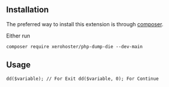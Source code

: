 
Installation
------------

The preferred way to install this extension is through [composer](http://getcomposer.org/download/).

Either run

```
composer require xerohoster/php-dump-die --dev-main
```

Usage
-----

`
dd($variable); // For Exit
dd($variable, 0); For Continue
`

